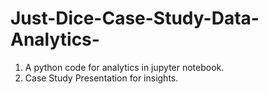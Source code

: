 # Just-Dice-Case-Study-Data-Analytics-
1. A python code for analytics in jupyter notebook.
2. Case Study Presentation for insights.
